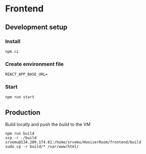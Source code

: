 # Frontend

## Development setup

### Install 

```
npm ci
```

### Create environment file

```
REACT_APP_BASE_URL=
```

### Start

```
npm run start
```

## Production

Build locally and push the build to the VM

```
npm run build
scp -r ./build srvemu@134.209.174.81:/home/srvemu/HooiserRoom/frontend/build
sudo cp -r build/* /var/www/html/
```